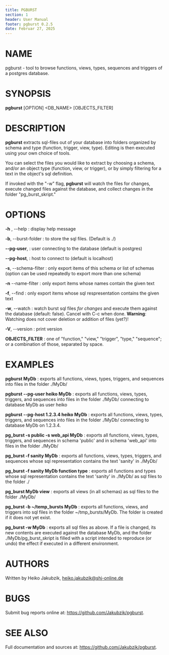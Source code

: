 ```yaml
---
title: PGBURST
section: 1
header: User Manual
footer: pgburst 0.2.5
date: Februar 27, 2025
---
```

# NAME

pgburst - tool to browse functions, views, types, sequences and triggers of a postgres database.

# SYNOPSIS

**pgburst** [*OPTION*] <DB_NAME> [OBJECTS_FILTER]

# DESCRIPTION

**pgburst** extracts sql-files out of your database into folders organized by schema and type (function, trigger, view, type). Editing is then executed using your own choice of tools.

You can select the files you would like to extract by choosing a schema, and/or an object type (function, view, or trigger), or by simply filtering for a text in the object's sql definition.

If invoked with the "-w" flag, **pgburst** will watch the files for changes, execute changed files against the database, and collect changes in the folder "pg_burst_skript."

# OPTIONS

**-h** , --help
: display help message

**-b**, --burst-folder 
: to store the sql files. (Default is ./)

**--pg-user**, 
: user connecting to the database (default is postgres)

**--pg-host**, 
: host to connect to (default is localhost)

**-s**, --schema-filter 
: only export items of this schema or list of schemas (option can be used repeatedly to export more than one schema)

**-n** --name-filter
: only export items whose names contain the given text

**-f**, --find 
: only export items whose sql respresentation contains the given text

**-w**, --watch
: watch burst sql files *for changes* and execute them against the database (default: false). Cancel with C-c when done. **Warning**: Watching does not cover deletion or addition of files (yet?)!

**-V**, --version
: print version

**OBJECTS_FILTER**
: one of "function," "view," "trigger", "type," "sequence"; or a combination of those, separated by space.

# EXAMPLES
**pgburst MyDb**
: exports all functions, views, types, triggers, and sequences into files in the folder ./MyDb/

**pgburst --pg-user heiko MyDb**
: exports all functions, views, types, triggers, and sequences into files in the folder ./MyDb/ connecting to database MyDb as user heiko

**pgburst --pg-host 1.2.3.4 heiko MyDb**
: exports all functions, views, types, triggers, and sequences into files in the folder ./MyDb/ connecting to database MyDb on 1.2.3.4.

**pg_burst -s public -s web_api MyDb**
: exports all functions, views, types, triggers, and sequences in schema 'public' and in schema 'web_api' into files in the folder ./MyDb/

**pg_burst -f sanity MyDb**
: exports all functions, views, types, triggers, and sequences whose sql representation contains the text 'sanity' in ./MyDb/

**pg_burst -f sanity MyDb function type**
: exports all functions and types whose sql representation contains the text 'sanity' in ./MyDb/ as sql files to the folder ./

**pg_burst MyDb view**
: exports all views (in all schemas) as sql files to the folder ./MyDb/

**pg_burst -b ~/temp_bursts MyDb**
: exports all functions, views, and triggers into sql files in the folder ~/tmp_bursts/MyDb. The folder is created if it does not yet exist.

**pg_burst -w MyDb**
: exports all sql files as above. If a file is changed, its new contents are executed against the database MyDb, and the folder ./MyDb/pg_burst_skript is filled with a script intended to reproduce (or undo) the effect if executed in a different environment.

# AUTHORS

Written by Heiko Jakubzik, <heiko.jakubzik@shj-online.de>

# BUGS

Submit bug reports online at: <https://github.com/Jakubzik/pgburst>.

# SEE ALSO

Full documentation and sources at: <https://github.com/Jakubzik/pgburst>.
